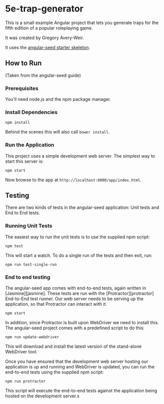 # 5e-trap-generator

This is a small example Angular project that lets you generate traps for the fifth edition of a popular roleplaying game.

It was created by Gregory Avery-Weir.

It uses the [angular-seed starter skeleton](https://github.com/angular/angular-seed).

## How to Run
(Taken from the angular-seed guide)

### Prerequisites

You'll need node.js and the npm package manager.

### Install Dependencies

```
npm install
```

Behind the scenes this will also call `bower install`.

### Run the Application

This project uses a simple development web server.  The simplest way to start
this server is:

```
npm start
```

Now browse to the app at `http://localhost:8000/app/index.html`.

## Testing

There are two kinds of tests in the angular-seed application: Unit tests and End to End tests.

### Running Unit Tests

The easiest way to run the unit tests is to use the supplied npm script:

```
npm test
```

This will start a watch. To do a single run of the tests and then exit, run:

```
npm run test-single-run
```

### End to end testing

The angular-seed app comes with end-to-end tests, again written in [Jasmine][jasmine]. These tests
are run with the [Protractor][protractor] End-to-End test runner. Our web server needs to be
serving up the application, so that Protractor
can interact with it.

```
npm start
```

In addition, since Protractor is built upon WebDriver we need to install this.  The angular-seed
project comes with a predefined script to do this:

```
npm run update-webdriver
```

This will download and install the latest version of the stand-alone WebDriver tool.

Once you have ensured that the development web server hosting our application is up and running
and WebDriver is updated, you can run the end-to-end tests using the supplied npm script:

```
npm run protractor
```

This script will execute the end-to-end tests against the application being hosted on the
development server.s
